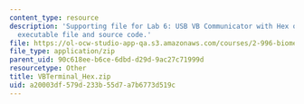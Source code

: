 ```yaml
---
content_type: resource
description: 'Supporting file for Lab 6: USB VB Communicator with Hex output. Includes
  executable file and source code.'
file: https://ol-ocw-studio-app-qa.s3.amazonaws.com/courses/2-996-biomedical-devices-design-laboratory-fall-2007/a20003df579d233b55d7a7b6773d519c_VBTerminal_Hex.zip
file_type: application/zip
parent_uid: 90c618ee-b6ce-6dbd-d29d-9ac27c71999d
resourcetype: Other
title: VBTerminal_Hex.zip
uid: a20003df-579d-233b-55d7-a7b6773d519c
---
```

